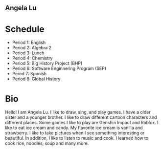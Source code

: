 ## Angela Lu 

# Schedule 
* Period 1: English 
* Period 2: Algebra 2
* Period 3: Lunch 
* Period 4: Chemistry 
* Period 5: Big History Project (BHP)
* Period 6: Software Enginnering Program (SEP)
* Perod 7: Spanish 
* Period 8: Global History 
# Bio 
Hello! I am Angela Lu. I like to draw, sing, and play games. I have a older sister and a younger brother. I like to draw different cartoon characters and different places. Some games I like to play are Genshin Impact and Roblox. I like to eat ice cream 
and candy. My flavorite ice cream is vanilla and strawberry. I like to take pictures when I see something interesting or beautiful.
In addition, I like to listen to music and cook. I learned how to cook rice, noodles, soup and many more. 
